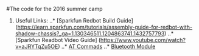 #The code for the 2016 summer camp


1. Useful Links:
..* [Sparkfun Redbot Build Guide] (https://learn.sparkfun.com/tutorials/assembly-guide-for-redbot-with-shadow-chassis?_ga=1.130346511.1204863741.1432757793)
..* [Sparkfun Readbot Video Guide] (https://www.youtube.com/watch?v=aJRYTqZu5OE)
..* [AT Commads](https://learn.adafruit.com/introducing-adafruit-ble-bluetooth-low-energy-friend/standard-at)
..* [Bluetooth Module](https://learn.adafruit.com/introducing-the-adafruit-bluefruit-le-uart-friend)